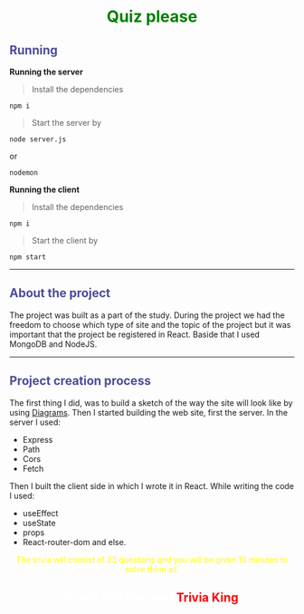 <h1 style="text-align: center; color: green;"><b>Quiz please</b></h1>

<h2 style="color: rgb(76, 76, 155);">Running</h2>

<b>Running the server</b>

> Install the dependencies
```
npm i
```
> Start the server by
```
node server.js
```
or
```
nodemon
```

<b>Running the client</b>

> Install the dependencies
```
npm i
```
> Start the client by
```
npm start
```
<hr/>

<h2 style="color: rgb(76, 76, 155);">About the project</h2>
The project was built as a part of the study. During the project we had the freedom to choose which type of site and the topic of the project but it was important that the project be registered in React. Baside that I used MongoDB and NodeJS.

<hr/>

<h2 style="color: rgb(76, 76, 155);">Project creation process</h2>

The first thing I did, was to build a sketch of the way the site will look like by using [Diagrams](https://drive.google.com/file/d/1-MvioFju07lw9E-jOv1eVpBxJKna6fTu/view?usp=sharing).
Then I started building the web site, first the server. 
In the server I used:

- Express
- Path
- Cors
- Fetch
  
Then I built the client side in which I wrote it in React. While writing the code I used: 

- useEffect
- useState
- props
- React-router-dom and else.


<div style="text-align: center;color:yellow;">
The trivia will consist of 23 questions and you will be given 10 minutes to solve them all.
<h2 style="color: white">
    So, are you the next <span style="color: red;">Trivia King</span>?
    </h2>
</div>




